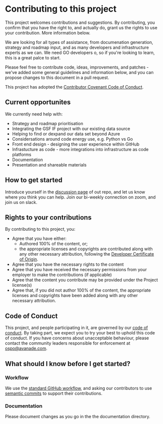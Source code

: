 # Contributing to this project

This project welcomes contributions and suggestions. By contributing, you confirm that you have the right to, and actually do, grant us the rights to use your contribution. More information below.

We are looking for all types of assistance, from documenation generation, strategy and roadmap input, and as many developers and infrastructure experts as we can. We need GO developers o, so if you're looking to learn, this is a great palce to start.

Please feel free to contribute code, ideas, improvements, and patches - we've added some general guidelines and information below, and you can propose changes to this document in a pull request.

This project has adopted the [Contributor Covenant Code of Conduct](https://avanade.github.io/code-of-conduct/).

## Current opportunites

We currently need help with:
  - Strategy and roadmap prioritisation
  - Integrating the GSF IF project with our existing data source
  - Helping to find or dexpand our data set beyond Azure
  - Considersations around code energy use, e.g. Python vs Go
  - Front end design - designing the user experience within GitHub
  - Infrastucture as code - more integrations into infrastructure as code platforms
  - Documentation
  - Presentation and shareable materials

## How to get started
Introduce yourself in the [discussion page](https://github.com/Green-Software-Foundation/carbon-ci/discussions) of out repo, and let us know where you think you can help. Join our bi-weekly connection on zoom, and join us on slack. 

## Rights to your contributions
By contributing to this project, you:
- Agree that you have either:
  - Authored 100% of the content, or;
  - the appropriate licenses and copyrights are contributed along with any other necessary attribution, following the [Developer Certificate of Origin](https://developercertificate.org/).
- Agree that you have the necessary rights to the content
- Agree that you have received the necessary permissions from your employer to make the contributions (if applicable)
- Agree that the content you contribute may be provided under the Project license(s)
- Agree that, if you did not author 100% of the content, the appropriate licenses and copyrights have been added along with any other necessary attribution.

## Code of Conduct
This project, and people participating in it, are governed by our [code of conduct](https://avanade.github.io/code-of-conduct/). By taking part, we expect you to try your best to uphold this code of conduct. If you have concerns about unacceptable behaviour, please contact the community leaders responsible for enforcement at
[ospo@avanade.com](ospo@avanade.com).

## What should I know before I get started?
### Workflow
We use the [standard GitHub workflow](https://guides.github.com/introduction/flow/), and asking our contributors to use [semantic commits](https://nitayneeman.com/posts/understanding-semantic-commit-messages-using-git-and-angular/#common-types) to support their contributions.

### Documentation
Please document changes as you go in the the documentation directory.
